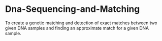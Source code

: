 # Dna-Sequencing-and-Matching
To create a genetic matching and detection of exact matches  between two given DNA samples and finding an approximate match  for a given DNA sample. 
